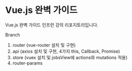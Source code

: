 # Vue.js 완벽 가이드

Vue.js 완벽 가이드 인프런 강의 리포지토리입니다.

Branch
1. router (vue-router 설치 및 구현)
2. api (axios 설치 및 구현, 4가지 this, Callback, Promise)
3. store (vuex 설치 및 jobsView에 actions와 mutations 적용)
4. router-params 
